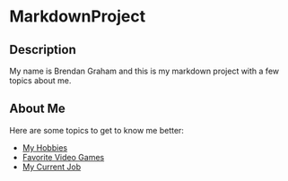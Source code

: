 # MarkdownProject

## Description
My name is Brendan Graham and this is my markdown project with a few topics about me. 

## About Me

Here are some topics to get to know me better:

- [My Hobbies](hobbies.md)
- [Favorite Video Games](favorite_games.md)
- [My Current Job](my_job.md)